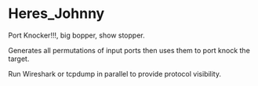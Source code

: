 # Heres_Johnny
Port Knocker!!!, big bopper, show stopper. 

Generates all permutations of input ports then uses them to port knock the target. 

Run Wireshark or tcpdump in parallel to provide protocol visibility.
